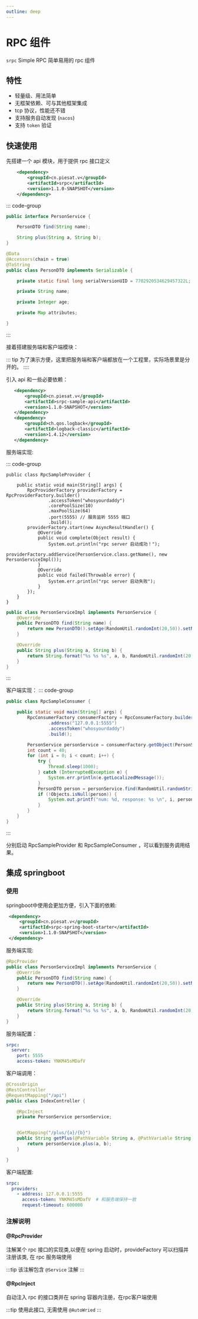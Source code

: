```yaml
---
outline: deep
---
```


# RPC 组件

`srpc` Simple RPC 简单易用的 rpc 组件

## 特性

- 轻量级、用法简单
- 无框架依赖、可与其他框架集成
- tcp 协议，性能还不错
- 支持服务自动发现 (`nacos`)
- 支持 `token` 验证

## 快速使用

先搭建一个 api 模块，用于提供 rpc 接口定义

```xml
    <dependency>
        <groupId>cn.piesat.v</groupId>
        <artifactId>srpc</artifactId>
        <version>1.1.0-SNAPSHOT</version>
    </dependency>
```

::: code-group

```java [PersonService.java]
public interface PersonService {

    PersonDTO find(String name);

    String plus(String a, String b);
}
```

```java [PersonDTO.java]
@Data
@Accessors(chain = true)
@ToString
public class PersonDTO implements Serializable {

    private static final long serialVersionUID = 7702920534629457322L;

    private String name;

    private Integer age;

    private Map attributes;

}
```

:::

接着搭建服务端和客户端模块：

::: tip
为了演示方便，这里把服务端和客户端都放在一个工程里，实际场景里是分开的。
::::

引入 api 和一些必要依赖：

```xml
   <dependency>
       <groupId>cn.piesat.v</groupId>
       <artifactId>srpc-sample-api</artifactId>
       <version>1.1.0-SNAPSHOT</version>
   </dependency>
   <dependency>
       <groupId>ch.qos.logback</groupId>
       <artifactId>logback-classic</artifactId>
       <version>1.4.12</version>
   </dependency>
```

服务端实现:

::: code-group

```java{8,14} [RpcSampleProvider.java]
public class RpcSampleProvider {

    public static void main(String[] args) {
        RpcProviderFactory providerFactory = RpcProviderFactory.builder()
                .accessToken("whosyourdaddy")
                .corePoolSize(10)
                .maxPoolSize(64)
                .port(5555) // 服务监听 5555 端口
                .build();
        providerFactory.start(new AsyncResultHandler() {
            @Override
            public void complete(Object result) {
                System.out.println("rpc server 启动成功！");
                providerFactory.addService(PersonService.class.getName(), new PersonServiceImpl());
            }
            @Override
            public void failed(Throwable error) {
                System.err.println("rpc server 启动失败");
            }
        });
    }
}
```

```java [PersonServiceImpl.java]
public class PersonServiceImpl implements PersonService {
    @Override
    public PersonDTO find(String name) {
        return new PersonDTO().setAge(RandomUtil.randomInt(20,50)).setName(name);
    }

    @Override
    public String plus(String a, String b) {
        return String.format("%s %s %s", a, b, RandomUtil.randomInt(20,50));
    }
}
```
:::

客户端实现：
::: code-group
```java [RpcSampleConsumer.java]
public class RpcSampleConsumer {

    public static void main(String[] args) {
        RpcConsumerFactory consumerFactory = RpcConsumerFactory.builder()
                .address("127.0.0.1:5555")
                .accessToken("whosyourdaddy")
                .build();

        PersonService personService = consumerFactory.getObject(PersonService.class);
        int count = 40;
        for (int i = 0; i < count; i++) {
            try {
                Thread.sleep(1000);
            } catch (InterruptedException e) {
                System.err.println(e.getLocalizedMessage());
            }
            PersonDTO person = personService.find(RandomUtil.randomString(4));
            if (!Objects.isNull(person)) {
                System.out.printf("num: %d, response: %s \n", i, person.toString());
            }
        }
    }
}

```
:::

分别启动 RpcSampleProvider 和 RpcSampleConsumer ，可以看到服务调用结果。

## 集成 springboot

### 使用
springboot中使用会更加方便，引入下面的依赖:

```xml
 <dependency>
     <groupId>cn.piesat.v</groupId>
     <artifactId>srpc-spring-boot-starter</artifactId>
     <version>1.1.0-SNAPSHOT</version>
 </dependency>
```

服务端实现:

```java {1}
@RpcProvider
public class PersonServiceImpl implements PersonService {
    @Override
    public PersonDTO find(String name) {
        return new PersonDTO().setAge(RandomUtil.randomInt(20,50)).setName(name);
    }

    @Override
    public String plus(String a, String b) {
        return String.format("%s %s %s", a, b, RandomUtil.randomInt(20,50));
    }
}
```

服务端配置：

```yaml
srpc:
  server:
    port: 5555
    access-token: YNKM45sMDafV
```

客户端调用：

```java {6-7}
@CrossOrigin
@RestController
@RequestMapping("/api")
public class IndexController {

    @RpcInject
    private PersonService personService;


    @GetMapping("/plus/{a}/{b}")
    public String getPlus(@PathVariable String a, @PathVariable String b) {
        return personService.plus(a, b);
    }

}
```

客户端配置:

```yaml
srpc:
  providers:
    - address: 127.0.0.1:5555
      access-token: YNKM45sMDafV  # 和服务端保持一致
      request-timeout: 600000
```

### 注解说明

#### @RpcProvider

注解某个 rpc 接口的实现类,以便在 spring 启动时，provideFactory 可以扫描并注册该类, 在 rpc 服务端使用

:::tip
该注解包含 `@Service` 注解
:::

#### @RpcInject

自动注入 rpc 的接口类并在 spring 容器内注册，在rpc客户端使用

:::tip
使用此接口, 无需使用 `@AutoWried`
:::


